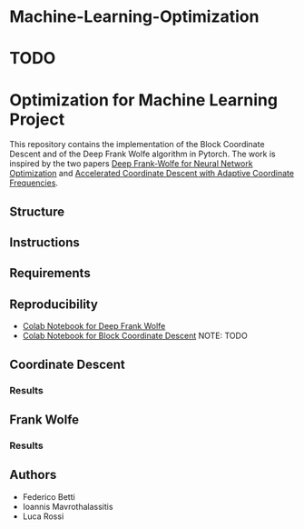 # Machine-Learning-Optimization

TODO
=======
# Optimization for Machine Learning Project
This repository contains the implementation of the Block Coordinate Descent and of the Deep Frank Wolfe algorithm in Pytorch. The work is inspired by the two papers  [Deep Frank-Wolfe for Neural Network Optimization](https://arxiv.org/pdf/1811.07591.pdf) and [Accelerated Coordinate Descent with Adaptive Coordinate Frequencies](http://proceedings.mlr.press/v29/Glasmachers13.pdf).

## Structure

## Instructions

## Requirements

## Reproducibility
- [Colab Notebook for Deep Frank Wolfe](https://colab.research.google.com/drive/1mpsunyV-11yDXPhZLznryLxJoMx4Zqxd)
- [Colab Notebook for Block Coordinate Descent](https://colab.research.google.com/drive/1mpsunyV-11yDXPhZLznryLxJoMx4Zqxd) NOTE: TODO

## Coordinate Descent

### Results

## Frank Wolfe

### Results

## Authors
- Federico Betti
- Ioannis Mavrothalassitis
- Luca Rossi
